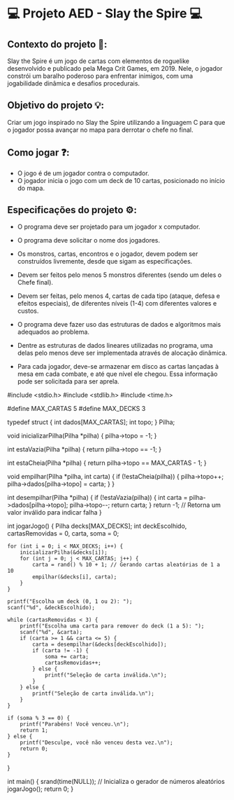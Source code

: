 # 💻 Projeto AED - Slay the Spire 💻

## Contexto do projeto 📖: 

Slay the Spire é um jogo de cartas com elementos de roguelike desenvolvido e publicado pela Mega Crit Games, em 2019. Nele, o jogador constrói um baralho poderoso para enfrentar
inimigos, com uma jogabilidade dinâmica e desafios procedurais.

## Objetivo do projeto 💡: 

Criar um jogo inspirado no Slay the Spire utilizando a linguagem C para que o jogador possa avançar no mapa para derrotar o chefe no final.

## Como jogar ❓:

- O jogo é de um jogador contra o computador.
- O jogador inicia o jogo com um deck de 10 cartas, posicionado no início do mapa.

## Especificações do projeto ⚙️: 

 - O programa deve ser projetado para um jogador x computador.
   
 - O programa deve solicitar o nome dos jogadores.
   
 - Os monstros, cartas, encontros e o jogador, devem podem ser construídos
   livremente, desde que sigam as especificações.
   
 - Devem ser feitos pelo menos 5 monstros diferentes (sendo um deles o
   Chefe final).
   
 - Devem ser feitas, pelo menos 4, cartas de cada tipo (ataque, defesa e
  efeitos especiais), de diferentes níveis (1-4) com diferentes valores e
  custos.

 - O programa deve fazer uso das estruturas de dados e algoritmos mais
   adequados ao problema.

 - Dentre as estruturas de dados lineares utilizadas no programa, uma delas
   pelo menos deve ser implementada através de alocação dinâmica.

 - Para cada jogador, deve-se armazenar em disco as cartas lançadas à mesa
   em cada combate, e até que nível ele chegou. Essa informação pode ser
   solicitada para ser aprela.
  


#include <stdio.h>
#include <stdlib.h>
#include <time.h>

#define MAX_CARTAS 5
#define MAX_DECKS 3

typedef struct {
    int dados[MAX_CARTAS];
    int topo;
} Pilha;

void inicializarPilha(Pilha *pilha) {
    pilha->topo = -1;
}

int estaVazia(Pilha *pilha) {
    return pilha->topo == -1;
}

int estaCheia(Pilha *pilha) {
    return pilha->topo == MAX_CARTAS - 1;
}

void empilhar(Pilha *pilha, int carta) {
    if (!estaCheia(pilha)) {
        pilha->topo++;
        pilha->dados[pilha->topo] = carta;
    }
}

int desempilhar(Pilha *pilha) {
    if (!estaVazia(pilha)) {
        int carta = pilha->dados[pilha->topo];
        pilha->topo--;
        return carta;
    }
    return -1; // Retorna um valor inválido para indicar falha
}

int jogarJogo() {
    Pilha decks[MAX_DECKS];
    int deckEscolhido, cartasRemovidas = 0, carta, soma = 0;

    for (int i = 0; i < MAX_DECKS; i++) {
        inicializarPilha(&decks[i]);
        for (int j = 0; j < MAX_CARTAS; j++) {
            carta = rand() % 10 + 1; // Gerando cartas aleatórias de 1 a 10
            empilhar(&decks[i], carta);
        }
    }

    printf("Escolha um deck (0, 1 ou 2): ");
    scanf("%d", &deckEscolhido);

    while (cartasRemovidas < 3) {
        printf("Escolha uma carta para remover do deck (1 a 5): ");
        scanf("%d", &carta);
        if (carta >= 1 && carta <= 5) {
            carta = desempilhar(&decks[deckEscolhido]);
            if (carta != -1) {
                soma += carta;
                cartasRemovidas++;
            } else {
                printf("Seleção de carta inválida.\n");
            }
        } else {
            printf("Seleção de carta inválida.\n");
        }
    }

    if (soma % 3 == 0) {
        printf("Parabéns! Você venceu.\n");
        return 1;
    } else {
        printf("Desculpe, você não venceu desta vez.\n");
        return 0;
    }
}

int main() {
    srand(time(NULL)); // Inicializa o gerador de números aleatórios
    jogarJogo();
    return 0;
}

